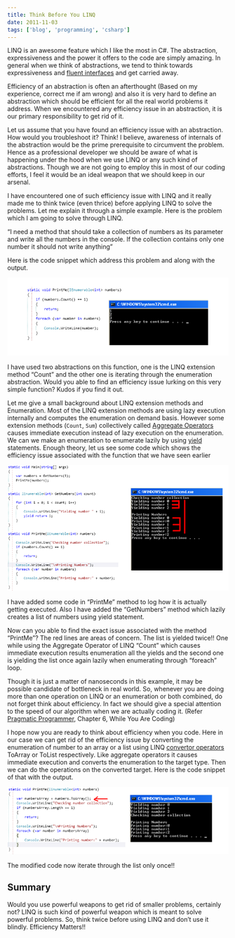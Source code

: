 ```yaml
---
title: Think Before You LINQ
date: 2011-11-03
tags: ['blog', 'programming', 'csharp']
---
```


LINQ is an awesome feature which I like the most in C#. The abstraction, expressiveness and the power it offers to the code are simply amazing. In general when we think of abstractions, we tend to think towards expressiveness and [fluent interfaces](http://martinfowler.com/bliki/FluentInterface.html) and get carried away.

Efficiency of an abstraction is often an afterthought (Based on my experience, correct me if am wrong) and also it is very hard to define an abstraction which should be efficient for all the real world problems it address. When we encountered any efficiency issue in an abstraction, it is our primary responsibility to get rid of it.

Let us assume that you have found an efficiency issue with an abstraction. How would you troubleshoot it? Think! I believe, awareness of internals of the abstraction would be the prime prerequisite to circumvent the problem.  Hence as a professional developer we should be aware of what is happening under the hood when we use LINQ or any such kind of abstractions. Though we are not going to employ this in most of our coding efforts, I feel it would be an ideal weapon that we should keep in our arsenal.

I have encountered one of such efficiency issue with LINQ and it really made me to think twice (even thrice) before applying LINQ to solve the problems. Let me explain it through a simple example. Here is the problem which I am going to solve through LINQ.

“I need a method that should take a collection of numbers as its parameter and write all the numbers in the console. If the collection contains only one number it should not write anything”

Here is the code snippet which address this problem and along with the output.

![](/assets/images/blog/think-before-you-linq/1.png)

I have used two abstractions on this function, one is the LINQ extension method “Count” and the other one is iterating through the enumeration abstraction. Would you able to find an efficiency issue lurking on this very simple function? Kudos if you find it out.

Let me give a small background about LINQ extension methods and Enumeration. Most of the LINQ extension methods are using lazy execution internally and computes the enumeration on demand basis. However some extension methods (`Count`, `Sum`) collectively called [Aggregate Operators](http://code.msdn.microsoft.com/LINQ-Aggregate-Operators-c51b3869) causes immediate execution instead of lazy execution on the enumeration. We can we make an enumeration to enumerate lazily by using [yield](http://msdn.microsoft.com/en-us/library/9k7k7cf0.aspx) statements. Enough theory,  let us see some code which shows the efficiency issue associated with the function that we have seen earlier

![](/assets/images/blog/think-before-you-linq/2.png)

I have added some code in “PrintMe” method to log how it is actually getting executed. Also I have added the “GetNumbers” method which lazily creates a list of numbers using yield statement.

Now can you able to find the exact issue associated with the method “PrintMe”? The red lines are areas of concern. The list is yielded twice!! One while using the Aggregate Operator of LINQ “Count” which causes immediate execution results enumeration all the yields and the second one is yielding the list once again lazily when enumerating through “foreach” loop.

Though it is just a matter of nanoseconds in this example, it may be possible candidate of bottleneck in real world. So, whenever you are doing more than one operation on LINQ or an enumeration or both combined, do not forget think about efficiency. In fact we should give a special attention to the speed of our algorithm when we are actually coding it. (Refer [Pragmatic Programmer](http://pragprog.com/the-pragmatic-programmer), Chapter 6, While You Are Coding)

I hope now you are ready to think about efficiency when you code. Here in our case we can get rid of the efficiency issue by converting the enumeration of number to an array or a list using LINQ [convertor operators](http://code.msdn.microsoft.com/LINQ-Conversion-Operators-e4e59714) ToArray or ToList respectively. Like aggregate operators it causes immediate execution and converts the enumeration to the target type. Then we can do the operations on the converted target. Here is the code snippet of that with the output.

![](/assets/images/blog/think-before-you-linq/3.png)

The modified code now iterate through the list only once!!

## Summary

Would you use powerful weapons to get rid of smaller problems, certainly not? LINQ is such kind of powerful weapon which is meant to solve powerful problems. So, think twice before using LINQ and don’t use it blindly. Efficiency Matters!!  